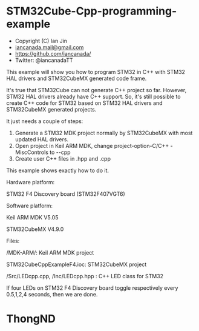 # STM32Cube-Cpp-programming-example

 * Copyright (C) Ian Jin
 * iancanada.mail@gmail.com
 * https://github.com/iancanada/
 * Twitter: @iancanadaTT

This example will show you how to program STM32 in C++ with STM32 HAL drivers and STM32CubeMX generated code frame.

It's true that STM32Cube can not generate C++ project so far. However, STM32 HAL drivers already have C++ support. So, it's still possible to create C++ code for STM32 based on STM32 HAL drivers and STM32CubeMX generated projects. 

It just needs a couple of steps:

1. Generate a STM32 MDK project normally by STM32CubeMX with most updated HAL drivers.
2. Open project in Keil ARM MDK, change project-option-C/C++ -MiscControls to --cpp
3. Create user C++ files in .hpp and .cpp

This example shows exactly how to do it.

Hardware platform: 

STM32 F4 Discovery board (STM32F407VGT6) 

Software platform:  

Keil ARM MDK V5.05

STM32CubeMX V4.9.0

Files: 

/MDK-ARM/: Keil ARM MDK project

STM32CubeCppExampleF4.ioc: STM32CubeMX project

/Src/LEDcpp.cpp, /Inc/LEDcpp.hpp : C++ LED class for STM32

If four LEDs on STM32 F4 Discovery board toggle respectively every 0.5,1,2,4 seconds, then we are done.

# ThongND